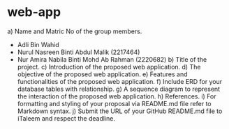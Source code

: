 # web-app
a) Name and Matric No of the group members.
- Adli Bin Wahid
- Nurul Nasreen Binti Abdul Malik (2217464)
- Nur Amira Nabila Binti Mohd Ab Rahman (2220682)
b) Title of the project.
c) Introduction of the proposed web application.
d) The objective of the proposed web application.
e) Features and functionalities of the proposed web application.
f) Include ERD for your database tables with relationship.
g) A sequence diagram to represent the interaction of the proposed web application.
h) References.
i) For formatting and styling of your proposal via README.md file refer to Markdown
syntax.
j) Submit the URL of your GitHub README.md file to iTaleem and respect the
deadline. 
